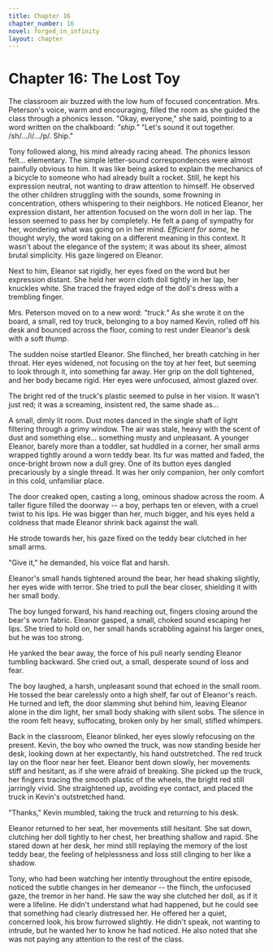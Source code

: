 ```yaml
---
title: Chapter 16
chapter_number: 16
novel: forged_in_infinity
layout: chapter
---
```


# **Chapter 16: The Lost Toy**

The classroom air buzzed with the low hum of focused concentration. Mrs.
Peterson's voice, warm and encouraging, filled the room as she guided
the class through a phonics lesson. "Okay, everyone," she said, pointing
to a word written on the chalkboard: *"ship."* "Let's sound it out
together. /sh/.../i/.../p/. Ship."

Tony followed along, his mind already racing ahead. The phonics lesson
felt... elementary. The simple letter-sound correspondences were almost
painfully obvious to him. It was like being asked to explain the
mechanics of a bicycle to someone who had already built a rocket. Still,
he kept his expression neutral, not wanting to draw attention to
himself. He observed the other children struggling with the sounds, some
frowning in concentration, others whispering to their neighbors. He
noticed Eleanor, her expression distant, her attention focused on the
worn doll in her lap. The lesson seemed to pass her by completely. He
felt a pang of sympathy for her, wondering what was going on in her
mind. *Efficient for some,* he thought wryly, the word taking on a
different meaning in this context. It wasn\'t about the elegance of the
system; it was about its sheer, almost brutal simplicity. His gaze
lingered on Eleanor.

Next to him, Eleanor sat rigidly, her eyes fixed on the word but her
expression distant. She held her worn cloth doll tightly in her lap, her
knuckles white. She traced the frayed edge of the doll's dress with a
trembling finger.

Mrs. Peterson moved on to a new word: *"truck."* As she wrote it on the
board, a small, red toy truck, belonging to a boy named Kevin, rolled
off his desk and bounced across the floor, coming to rest under
Eleanor's desk with a soft *thump*.

The sudden noise startled Eleanor. She flinched, her breath catching in
her throat. Her eyes widened, not focusing on the toy at her feet, but
seeming to look through it, into something far away. Her grip on the
doll tightened, and her body became rigid. Her eyes were unfocused,
almost glazed over.

The bright red of the truck's plastic seemed to pulse in her vision. It
wasn\'t just red; it was a screaming, insistent red, the same shade
as...

A small, dimly lit room. Dust motes danced in the single shaft of light
filtering through a grimy window. The air was stale, heavy with the
scent of dust and something else... something musty and unpleasant. A
younger Eleanor, barely more than a toddler, sat huddled in a corner,
her small arms wrapped tightly around a worn teddy bear. Its fur was
matted and faded, the once-bright brown now a dull grey. One of its
button eyes dangled precariously by a single thread. It was her only
companion, her only comfort in this cold, unfamiliar place.

The door creaked open, casting a long, ominous shadow across the room. A
taller figure filled the doorway -- a boy, perhaps ten or eleven, with a
cruel twist to his lips. He was bigger than her, much bigger, and his
eyes held a coldness that made Eleanor shrink back against the wall.

He strode towards her, his gaze fixed on the teddy bear clutched in her
small arms.

"Give it," he demanded, his voice flat and harsh.

Eleanor's small hands tightened around the bear, her head shaking
slightly, her eyes wide with terror. She tried to pull the bear closer,
shielding it with her small body.

The boy lunged forward, his hand reaching out, fingers closing around
the bear's worn fabric. Eleanor gasped, a small, choked sound escaping
her lips. She tried to hold on, her small hands scrabbling against his
larger ones, but he was too strong.

He yanked the bear away, the force of his pull nearly sending Eleanor
tumbling backward. She cried out, a small, desperate sound of loss and
fear.

The boy laughed, a harsh, unpleasant sound that echoed in the small
room. He tossed the bear carelessly onto a high shelf, far out of
Eleanor's reach. He turned and left, the door slamming shut behind him,
leaving Eleanor alone in the dim light, her small body shaking with
silent sobs. The silence in the room felt heavy, suffocating, broken
only by her small, stifled whimpers.

Back in the classroom, Eleanor blinked, her eyes slowly refocusing on
the present. Kevin, the boy who owned the truck, was now standing beside
her desk, looking down at her expectantly, his hand outstretched. The
red truck lay on the floor near her feet. Eleanor bent down slowly, her
movements stiff and hesitant, as if she were afraid of breaking. She
picked up the truck, her fingers tracing the smooth plastic of the
wheels, the bright red still jarringly vivid. She straightened up,
avoiding eye contact, and placed the truck in Kevin's outstretched hand.

"Thanks," Kevin mumbled, taking the truck and returning to his desk.

Eleanor returned to her seat, her movements still hesitant. She sat
down, clutching her doll tightly to her chest, her breathing shallow and
rapid. She stared down at her desk, her mind still replaying the memory
of the lost teddy bear, the feeling of helplessness and loss still
clinging to her like a shadow.

Tony, who had been watching her intently throughout the entire episode,
noticed the subtle changes in her demeanor -- the flinch, the unfocused
gaze, the tremor in her hand. He saw the way she clutched her doll, as
if it were a lifeline. He didn\'t understand what had happened, but he
could see that something had clearly distressed her. He offered her a
quiet, concerned look, his brow furrowed slightly. He didn\'t speak, not
wanting to intrude, but he wanted her to know he had noticed. He also
noted that she was not paying any attention to the rest of the class.
